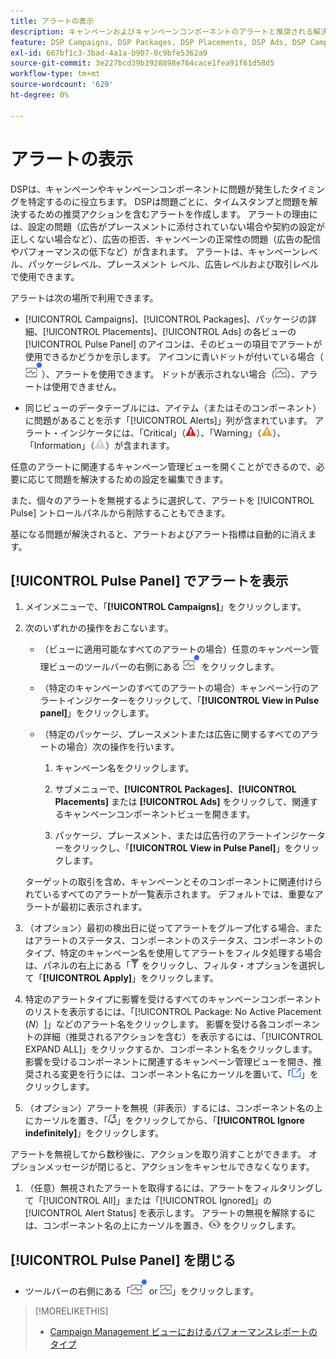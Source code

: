 ```yaml
---
title: アラートの表示
description: キャンペーンおよびキャンペーンコンポーネントのアラートと推奨される解決策を表示する方法について説明します。
feature: DSP Campaigns, DSP Packages, DSP Placements, DSP Ads, DSP Campaign Data Views
exl-id: 667bf1c3-3bad-4a1a-b907-0c9bfe5362a9
source-git-commit: 3e227bcd39b3928898e764cace1fea91f61d58d5
workflow-type: tm+mt
source-wordcount: '629'
ht-degree: 0%

---
```


# アラートの表示

DSPは、キャンペーンやキャンペーンコンポーネントに問題が発生したタイミングを特定するのに役立ちます。 DSPは問題ごとに、タイムスタンプと問題を解決するための推奨アクションを含むアラートを作成します。 アラートの理由には、設定の問題（広告がプレースメントに添付されていない場合や契約の設定が正しくない場合など）、広告の拒否、キャンペーンの正常性の問題（広告の配信やパフォーマンスの低下など）が含まれます。 アラートは、キャンペーンレベル、パッケージレベル、プレースメント レベル、広告レベルおよび取引レベルで使用できます。

アラートは次の場所で利用できます。

* [!UICONTROL Campaigns]、[!UICONTROL Packages]、パッケージの詳細、[!UICONTROL Placements]、[!UICONTROL Ads] の各ビューの [!UICONTROL Pulse Panel] のアイコンは、そのビューの項目でアラートが使用できるかどうかを示します。 アイコンに青いドットが付いている場合（![ アラートが使用可能な場合は Pulse Panel アイコン ](/help/dsp/assets/alerts-panel.png " アラートが使用可能な場合は Pulse Panel アイコン ")）、アラートを使用できます。 ドットが表示されない場合（![アラートが利用できない場合の Pulse Panel アイコン](/help/dsp/assets/alerts-panel-empty.png "アラートが利用できない場合の Pulse Panel アイコン")）、アラートは使用できません。

* 同じビューのデータテーブルには、アイテム（またはそのコンポーネント）に問題があることを示す「[!UICONTROL Alerts]」列が含まれています。 アラート・インジケータには、「Critical」（![Critical](/help/dsp/assets/indicator-critical.png "Critical")）、「Warning」（![警告](/help/dsp/assets/indicator-warning.png "警告")）、「Information」（![Information](/help/dsp/assets/indicator-information.png "Information")）が含まれます。

任意のアラートに関連するキャンペーン管理ビューを開くことができるので、必要に応じて問題を解決するための設定を編集できます。

また、個々のアラートを無視するように選択して、アラートを [!UICONTROL Pulse] ントロールパネルから削除することもできます。

基になる問題が解決されると、アラートおよびアラート指標は自動的に消えます。

## [!UICONTROL Pulse Panel] でアラートを表示

1. メインメニューで、「**[!UICONTROL Campaigns]**」をクリックします。

1. 次のいずれかの操作をおこないます。

   * （ビューに適用可能なすべてのアラートの場合）任意のキャンペーン管理ビューのツールバーの右側にある ![ アラートが使用可能な場合はパルスパネルアイコン ](/help/dsp/assets/alerts-panel.png " アラートが使用可能な場合はパルスパネルアイコン ") をクリックします。

   * （特定のキャンペーンのすべてのアラートの場合）キャンペーン行のアラートインジケーターをクリックして、「**[!UICONTROL View in Pulse panel]**」をクリックします。

   * （特定のパッケージ、プレースメントまたは広告に関するすべてのアラートの場合）次の操作を行います。

      1. キャンペーン名をクリックします。

      1. サブメニューで、**[!UICONTROL Packages]**、**[!UICONTROL Placements]** または **[!UICONTROL Ads]** をクリックして、関連するキャンペーンコンポーネントビューを開きます。

      1. パッケージ、プレースメント、または広告行のアラートインジケーターをクリックし、「**[!UICONTROL View in Pulse Panel]**」をクリックします。

   ターゲットの取引を含め、キャンペーンとそのコンポーネントに関連付けられているすべてのアラートが一覧表示されます。 デフォルトでは、重要なアラートが最初に表示されます。

1. （オプション）最初の検出日に従ってアラートをグループ化する場合、またはアラートのステータス、コンポーネントのステータス、コンポーネントのタイプ、特定のキャンペーン名を使用してアラートをフィルタ処理する場合は、パネルの右上にある「![ フィルタ」ボタン ](/help/dsp/assets/filter.png) をクリックし、フィルタ・オプションを選択して「**[!UICONTROL Apply]**」をクリックします。

1. 特定のアラートタイプに影響を受けるすべてのキャンペーンコンポーネントのリストを表示するには、「[!UICONTROL Package: No Active Placement (*N*） &#x200B;]」などのアラート名をクリックします。 影響を受ける各コンポーネントの詳細（推奨されるアクションを含む）を表示するには、「[!UICONTROL EXPAND ALL]」をクリックするか、コンポーネント名をクリックします。 影響を受けるコンポーネントに関連するキャンペーン管理ビューを開き、推奨される変更を行うには、コンポーネント名にカーソルを置いて、「![ ビューに移動 ](/help/dsp/assets/go-to-view.png " ビューに移動 ")」をクリックします。

1. （オプション）アラートを無視（非表示）するには、コンポーネント名の上にカーソルを置き、「![ 無視 ](/help/dsp/assets/alert-ignore.png " 無視 ")」をクリックしてから、「**[!UICONTROL Ignore indefinitely]**」をクリックします。<!-- **[!UICONTROL Ignore alert for three days]**, **[!UICONTROL Ignore alert until next check]**, or **[!UICONTROL Ignore indefinitely] -->

アラートを無視してから数秒後に、アクションを取り消すことができます。 オプションメッセージが閉じると、アクションをキャンセルできなくなります。

1. （任意）無視されたアラートを取得するには、アラートをフィルタリングして「[!UICONTROL All]」または「[!UICONTROL Ignored]」の [!UICONTROL Alert Status] を表示します。 アラートの無視を解除するには、コンポーネント名の上にカーソルを置き、![Un-ignore](/help/dsp/assets/alert-un-ignore.png "Un-ignore") をクリックします。

## [!UICONTROL Pulse Panel] を閉じる

* ツールバーの右側にある「![Pulse Panel icon when alerts available](/help/dsp/assets/alerts-panel.png "Pulse Panel icon when alerts available") or ![アラートが利用できない場合の Pulse Panel アイコン](/help/dsp/assets/alerts-panel-empty.png "アラートが利用できない場合の Pulse Panel アイコン")」をクリックします。

>[!MORELIKETHIS]
>
>* [Campaign Management ビューにおけるパフォーマンスレポートのタイプ ](campaign-reports-about.md)
